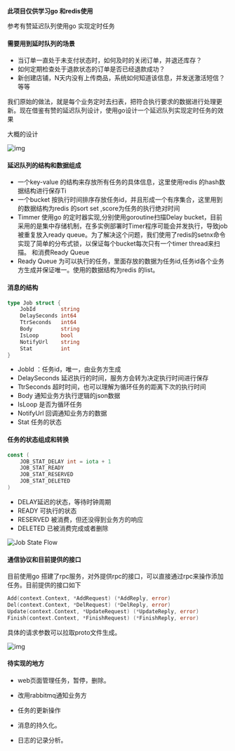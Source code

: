 **此项目仅供学习go 和redis使用**

参考有赞延迟队列使用go 实现定时任务

#### 需要用到延时队列的场景

- 当订单一直处于未支付状态时，如何及时的关闭订单，并退还库存？
- 如何定期检查处于退款状态的订单是否已经退款成功？
- 新创建店铺，N天内没有上传商品，系统如何知道该信息，并发送激活短信？等等

我们原始的做法，就是每个业务定时去扫表，把符合执行要求的数据进行处理更新。现在借鉴有赞的延迟队列设计，使用go设计一个延迟队列实现定时任务的效果

大概的设计

![img](https://tech.youzan.com/content/images/2016/03/delay-queue.png)

#### 延迟队列的结构和数据组成

- 一个key-value 的结构来存放所有任务的具体信息，这里使用redis 的hash数据结构进行保存Ti
- 一个bucket 按执行时间排序存放任务id，并且形成一个有序集合，这里用到的数据结构为redis 的sort set ,score为任务的执行绝对时间
- Timmer 使用go 的定时器实现,分别使用goroutine扫描Delay bucket，目前采用的是集中存储机制，在多实例部署时Timer程序可能会并发执行，导致job被重复放入ready queue。为了解决这个问题，我们使用了redis的setnx命令实现了简单的分布式锁，以保证每个bucket每次只有一个timer thread来扫描。 和消费Ready Queue
- Ready Queue 为可以执行的任务，里面存放的数据为任务id,任务id各个业务方生成并保证唯一。使用的数据结构为redis 的list。

#### 消息的结构

```go
type Job struct {
	JobId        string 
	DelaySeconds int64 
	TtrSeconds   int64 
	Body         string 
	IsLoop       bool   
	NotifyUrl    string 
	Stat         int  
}
```

- JobId ：任务id，唯一，由业务方生成
- DelaySeconds 延迟执行的时间，服务方会转为决定执行时间进行保存
- TtrSeconds 超时时间，也可以理解为循环任务的距离下次的执行时间
- Body 通知业务方执行逻辑的json数据
- IsLoop 是否为循环任务
- NotifyUrl 回调通知业务方的数据
- Stat 任务的状态

#### 任务的状态组成和转换

```go
const (
	JOB_STAT_DELAY int = iota + 1
	JOB_STAT_READY
	JOB_STAT_RESERVED
	JOB_STAT_DELETED
)
```

- DELAY延迟的状态，等待时钟周期
- READY 可执行的状态
- RESERVED 被消费，但还没得到业务方的响应
- DELETED 已被消费完成或者删除

![Job State Flow](https://tech.youzan.com/content/images/2016/03/job-state.png)

#### 通信协议和目前提供的接口

目前使用go 搭建了rpc服务，对外提供rpc的接口，可以直接通过rpc来操作添加任务。目前提供的接口如下

```go
Add(context.Context, *AddRequest) (*AddReply, error)
Del(context.Context, *DelRequest) (*DelReply, error)
Update(context.Context, *UpdateRequest) (*UpdateReply, error)
Finish(context.Context, *FinishRequest) (*FinishReply, error)
```

具体的请求参数可以拉取proto文件生成。

![img](https://internal-api-drive-stream.feishu.cn/space/api/box/stream/download/preview/boxcnMoPBj3ajcigiPId2SUy7Ke?mount_point=explorer&preview_type=11&version=7071184447114084380)



#### 待实现的地方

- web页面管理任务，暂停，删除。

- 改用rabbitmq通知业务方

- 任务的更新操作

- 消息的持久化。

- 日志的记录分析。

  





